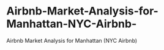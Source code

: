 # Airbnb-Market-Analysis-for-Manhattan-NYC-Airbnb-
Airbnb Market Analysis for Manhattan (NYC Airbnb)
